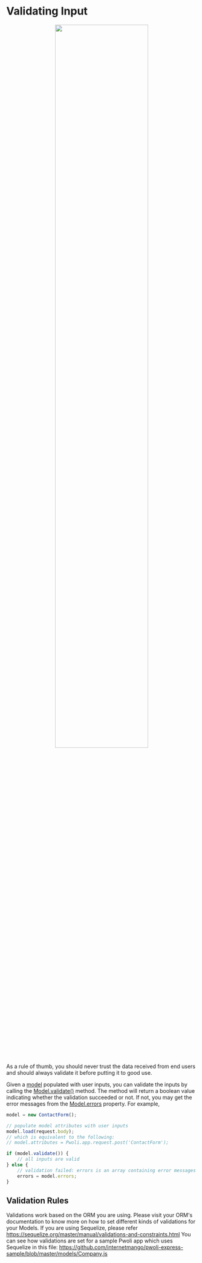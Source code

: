 # Validating Input

<p align="center"><img src="https://github.com/internetmango/pwoli/blob/master/docs/images/ActiveForm.gif" height="70%" width="70%" style="margin-left: auto; margin-right: auto;"/></p>

As a rule of thumb, you should never trust the data received from end users and should always validate it
before putting it to good use.

Given a [model](structure-models.md) populated with user inputs, you can validate the inputs by calling the
[Model.validate()](/pwoli/api-docs/classes/Model.html#validate) method. The method will return a boolean value indicating whether the validation
succeeded or not. If not, you may get the error messages from the [Model.errors](/pwoli/api-docs/classes/Model.html#errors) property. For example,

```js
model = new ContactForm();

// populate model attributes with user inputs
model.load(request.body);
// which is equivalent to the following:
// model.attributes = Pwoli.app.request.post('ContactForm');

if (model.validate()) {
    // all inputs are valid
} else {
    // validation failed: errors is an array containing error messages
    errors = model.errors;
}
```

## Validation Rules <span id="declaring-rules"></span>

Validations work based on the ORM you are using. Please visit your ORM's documentation to know more on how to set different kinds of validations for your Models.
If you are using Sequelize, please refer https://sequelize.org/master/manual/validations-and-constraints.html
You can see how validations are set for a sample Pwoli app which uses Sequelize in this file: https://github.com/internetmango/pwoli-express-sample/blob/master/models/Company.js
